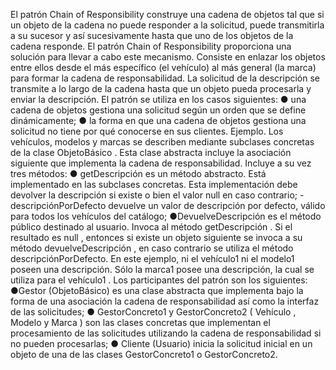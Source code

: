 El  patrón  Chain of Responsibility   construye  una  cadena  de  objetos  tal  que  si  un  objeto  de  la  cadena  no puede responder a la solicitud, puede transmitirla a su sucesor y así sucesivamente hasta que uno de los objetos 
de la cadena responde.
El patrón  Chain of Responsibility  proporciona una solución para llevar a cabo este mecanismo. Consiste en 
enlazar  los  objetos  entre  ellos  desde  el  más  específico  (el  vehículo)  al  más  general  (la  marca)  para formar  la cadena de responsabilidad. La solicitud de la descripción se transmite a lo largo de la cadena hasta que un objeto pueda procesarla y enviar la descripción. 
El patrón se utiliza en los casos siguientes: 
● una cadena de objetos gestiona una solicitud según un orden que se define dinámicamente; 
● la forma en que una cadena de objetos gestiona una solicitud no tiene por qué conocerse en sus clientes. 
Ejemplo.
Los vehículos,  modelos  y  marcas  se  describen  mediante  subclases  concretas  de  la  clase  ObjetoBásico .  Esta  clase abstracta  incluye  la  asociación  siguiente   que  implementa  la  cadena  de  responsabilidad.  Incluye  a  su  vez  tres 
métodos: 
● getDescripción   es  un  método  abstracto.  Está  implementado  en  las  subclases  concretas.  Esta 
implementación debe devolver la descripción si existe o bien el valor  null  en caso contrario; 
-descripciónPorDefecto  devuelve un valor de descripción por defecto, válido para todos los vehículos 
del catálogo; 
●DevuelveDescripción  es el método público destinado al usuario. Invoca al método  getDescripción . Si 
el  resultado  es  null ,  entonces  si  existe  un  objeto  siguiente   se  invoca  a  su  método 
devuelveDescripción , en caso contrario se utiliza el método  descripciónPorDefecto.
En este ejemplo, ni el  vehículo1  ni el  modelo1  poseen una descripción. Sólo la  marca1  posee una descripción, la cual se utiliza para el  vehículo1 .
Los participantes del patrón son los siguientes: 
●Gestor (ObjetoBásico)  es  una  clase  abstracta  que  implementa  bajo  la  forma  de  una  asociación  la 
cadena de responsabilidad así como la interfaz de las solicitudes; 
● GestorConcreto1   y  GestorConcreto2   ( Vehículo ,  Modelo   y  Marca )  son  las  clases  concretas  que 
implementan el procesamiento de las solicitudes utilizando la cadena de responsabilidad si no pueden 
procesarlas; 
● Cliente (Usuario)   inicia  la  solicitud  inicial  en  un  objeto  de  una  de  las  clases  GestorConcreto1   o GestorConcreto2.

